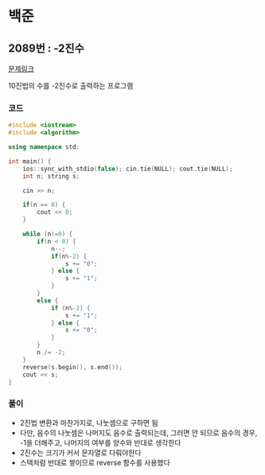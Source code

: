 # 백준

## 2089번 : -2진수

[문제링크](https://www.acmicpc.net/problem/2089)

10진법의 수를 -2진수로 출력하는 프로그램


### 코드

```c++
#include <iostream>
#include <algorithm>

using namespace std;

int main() {
    ios::sync_with_stdio(false); cin.tie(NULL); cout.tie(NULL);
    int n; string s;

    cin >> n;

    if(n == 0) {
        cout << 0;
    }

    while (n!=0) {
        if(n < 0) {
            n--;
            if(n%-2) {
                s += "0";
            } else {
                s += "1";
            }
        }
        else { 
            if (n%-2) {
                s += "1";
            } else {
                s += "0";
            }
        }
        n /= -2;
    }
    reverse(s.begin(), s.end());
    cout << s;
}

```





### 풀이

- 2진법 변환과 마찬가지로, 나눗셈으로 구하면 됨
- 다만, 음수의 나눗셈은 나머지도 음수로 출력되는데, 그러면 안 되므로
  음수의 경우, -1을 더해주고, 나머지의 여부를 양수와 반대로 생각한다
- 2진수는 크기가 커서 문자열로 다뤄야한다
- 스택처럼 반대로 쌓이므로 reverse 함수를 사용했다


